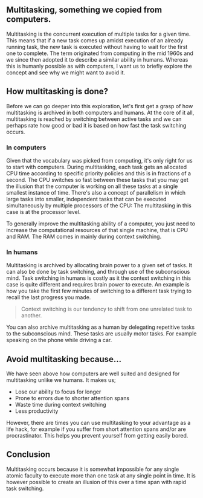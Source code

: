 ## Multitasking, something we copied from computers.

Multitasking is the concurrent execution of multiple tasks for a given time. This means that if a new task comes up amidst execution of an already running task, the new task is executed without having to wait for the first one to complete. The term originated from computing in the mid 1960s and we since then adopted it to describe a similar ability in humans. Whereas this is humanly possible as with computers, I want us to briefly explore the concept and see why we might want to avoid it. 

## How multitasking is done?
Before we can go deeper into this exploration, let's first get a grasp of how multitasking is archived in both computers and humans. At the core of it all, multitasking is reached by switching between active tasks and we can perhaps rate how good or bad it is based on how fast the task switching occurs.  

### In computers
Given that the vocabulary was picked from computing, it's only right for us to start with computers.
During multitasking, each task gets an allocated CPU time according to specific priority policies and this is in fractions of a second. The CPU switches so fast between these tasks that you may get the illusion that the computer is working on all these tasks at a single smallest instance of time. There's also a concept of parallelism in which large tasks into smaller, independent tasks that can be executed simultaneously by multiple processors of the CPU: The multitasking in this case is at the processor level.

To generally improve the multitasking ability of a computer, you just need to increase the computational resources of that single machine, that is CPU and RAM. The RAM comes in mainly during context switching.

### In humans
Multitasking is archived by allocating brain power to a given set of tasks. It can also be done by task switching, and through use of the subconscious mind. 
Task switching in humans is costly as it the context switching in this case is quite different and requires brain power to execute. An example is how you take the first few minutes of switching to a different task trying to recall the last progress you made.
> ‍Context switching is our tendency to shift from one unrelated task to another. 

You can also archive multitasking as a human by delegating repetitive tasks to the subconscious mind. These tasks are usually motor tasks. For example speaking on the phone while driving a car.

## Avoid multitasking because...
We have seen above how computers are well suited and designed for multitasking unlike we humans. It makes us;
- Lose our ability to focus for longer
- Prone to errors due to shorter attention spans
- Waste time during context switching
- Less productivity

However, there are times you can use multitasking to your advantage as a life hack, for example if you suffer from short attention spans and/or are procrastinator. This helps you prevent yourself from getting easily bored.

## Conclusion
Multitasking occurs because it is somewhat impossible for any single atomic faculty to execute more than one task at any single point in time. It is however possible to create an illusion of this over a time span with rapid task switching.